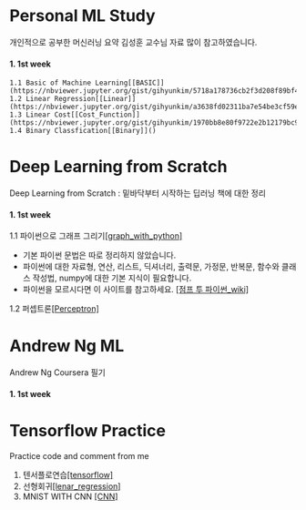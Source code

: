 # Personal ML Study
개인적으로 공부한 머신러닝 요약
김성훈 교수님 자료 많이 참고하였습니다.

#### 1. 1st week

    1.1 Basic of Machine Learning[[BASIC]](https://nbviewer.jupyter.org/gist/gihyunkim/5718a178736cb2f3d208f89bf4e2879c)
    1.2 Linear Regression[[Linear]](https://nbviewer.jupyter.org/gist/gihyunkim/a3638fd02311ba7e54be3cf59e64394c)
    1.3 Linear Cost[[Cost_Function]](https://nbviewer.jupyter.org/gist/gihyunkim/1970bb8e80f9722e2b12179bc9965664)
    1.4 Binary Classfication[[Binary]]()

# Deep Learning from Scratch
Deep Learning from Scratch : 밑바닥부터 시작하는 딥러닝 책에 대한 정리

#### 1. 1st week
1.1 파이썬으로 그래프 그리기[[graph_with_python]](https://nbviewer.jupyter.org/gist/gihyunkim/4837a7e7875e9314c520ad3182a06670)
  
  - 기본 파이썬 문법은 따로 정리하지 않았습니다.
  - 파이썬에 대한 자료형, 연산, 리스트, 딕셔너리, 출력문, 가정문, 반복문, 함수와 클래스 작성법, numpy에 대한 기본 지식이 필요합니다.
  - 파이썬을 모르시다면 이 사이트를 참고하세요. [[점프 투 파이썬_wiki]](https://wikidocs.net/book/1)
  
1.2 퍼셉트론[[Perceptron]](https://nbviewer.jupyter.org/gist/gihyunkim/e872240cbd061e7dec09dc2a3d5d2161/Perceptron.ipynb)




# Andrew Ng ML
Andrew Ng Coursera 필기

#### 1. 1st week



# Tensorflow Practice
Practice code and comment from me
1. 텐서플로연습[[tensorflow]](https://nbviewer.jupyter.org/gist/gihyunkim/29178624f17b85f5559535d34da2c02d)
2. 선형회귀[[lenar_regression]](https://nbviewer.jupyter.org/gist/gihyunkim/9e4e92b4b5e5d93aa029bf8ce01bb1c1/lin_regression.ipynb)
2. MNIST WITH CNN [[CNN]](https://nbviewer.jupyter.org/gist/gihyunkim/48f6c34de43a5140e5a52dcb7e652071)
